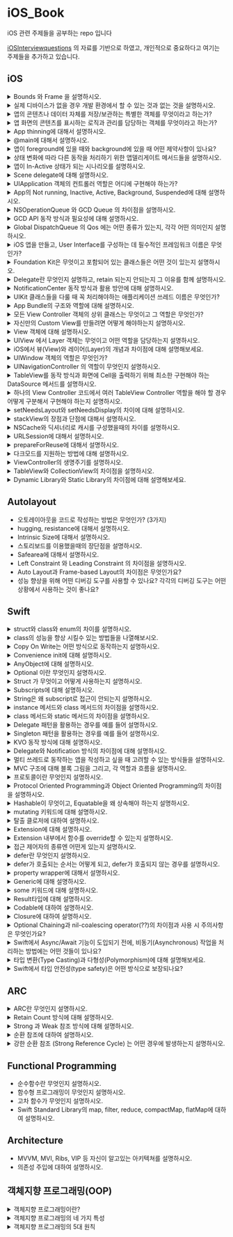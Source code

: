 # iOS_Book
iOS 관련 주제들을 공부하는 repo 입니다

[iOSInterviewquestions](https://github.com/JeaSungLEE/iOSInterviewquestions) 의 자료를 기반으로 하였고, 개인적으로 중요하다고 여기는 주제들을 추가하고 있습니다.

## iOS
<details> 
  <summary> Bounds 와 Frame 을 설명하시오. </summary>
  
  ```
  bounds: 자신을 기준으로 view의 위치와 크기를 표현
  frame: 슈퍼뷰를 기준으로 view의 위치와 크기를 표현
  ```
  
</details>

<details> 
  <summary> 실제 디바이스가 없을 경우 개발 환경에서 할 수 있는 것과 없는 것을 설명하시오. </summary>
  
  ```
  할 수 있는 것 : 애플페이, face id
  할 수 없는 것 : 카메라, push 알림
  ```
  
</details>

<details> 
  <summary> 앱의 콘텐츠나 데이터 자체를 저장/보관하는 특별한 객체를 무엇이라고 하는가? </summary>
  
  ```
  UserDefaults
  : 앱이 실행되는 동안(런타임) Key-Value 형태로 데이터를 저장하는 사용자의 기본 데이터베이스에 대한 인터페이스
  
  - 대용량의 데이터보다 단일 데이터(ex 사용자 기본 설정, 로그인 여부 등)를 저장하는데 더 적합
  - 싱글톤 패턴으로 설계되어 앱 전체에 단 하나의 인스턴스만 존재
  ```
 
</details>

<details> 
  <summary> 앱 화면의 콘텐츠를 표시하는 로직과 관리를 담당하는 객체를 무엇이라고 하는가? </summary>
  
  ```
  UIViewController
  : UIKit 기반 앱의 뷰 계층 구조를 관리하는 객체
  
  - 데이터의 변경에 대한 응답으로 뷰의 업데이트
  - 뷰 크기 조정 및 전체 인터페이스 레이아웃 관리
  - 뷰와의 사용자 상호 작용에 응답
  ```
</details>

<details> 
  <summary> App thinning에 대해서 설명하시오. </summary>
  
  ```
  App thinning
  : 사용자의 기기와 OS버전에 맞춰 필요한 앱 번들을 만들고 전달하는 것
  
  - App store와 OS가 사용자의 기기와 OS버전에 맞게 App의 기능을 제공하고 설치공간을 최소화하여 App 설치 최적화
  - 더 빠른 다운로드와 더 많은 공간을 제공
  - App thinning 방법 
    - Slicing : App store가 앱이 지원하는 기기 및 OS 버전에 따라 다양한 변형(App variant)를 제공하는 것
    - Bitcode : Appstore가 다운로드되기전에 디바이스에 맞게 앱을 최적화 하여 바이너리를 새로 만들어 제공하는 것
    - ODR(= Order-Demand-Resource, 주문형 리소스) : 사용자에게 해당 리소스가 필요할 때 그 리소스를 앱스토어에서 가져오는 것
  ```
</details>

<details> 
  <summary> @main에 대해서 설명하시오. </summary>
  
  <img width="436" alt="스크린샷 2023-06-17 오후 6 06 53" src="https://github.com/seonyoung42/iOSInterviewquestions/assets/77603632/c479ec91-bd4e-4876-816a-a28e26825612">

  ```
  @main
  : 프로그램 실행 시작 시 진입점을 지정하기 위한 Swift 언어의 기능
  
  @main을 선언해줌으로써 UIKit 앱의 진입점은 해당 클래스가 되고 시스템은 UIApplicationDelegate 프로토콜에 구현되어있는 정적 main() 함수를 호출하게 된다
  ```
  
</details>

<details> 
  <summary> 앱이 foreground에 있을 때와 background에 있을 때 어떤 제약사항이 있나요?  </summary>
  
  ```
  
  ```
  
</details>

<details> 
  <summary> 상태 변화에 따라 다른 동작을 처리하기 위한 앱델리게이트 메서드들을 설명하시오. </summary>
  
  ```
  
  ```
  
</details>

<details> 
  <summary> 앱이 In-Active 상태가 되는 시나리오를 설명하시오. </summary>
  
  ```
  
  ```
  
</details>

<details> 
  <summary> Scene delegate에 대해 설명하시오.  </summary>
  
  ```
  
  ```
  
</details>

<details> 
  <summary> UIApplication 객체의 컨트롤러 역할은 어디에 구현해야 하는가?  </summary>
  
  ```
  ```
  
</details>

<details> 
  <summary> App의 Not running, Inactive, Active, Background, Suspended에 대해 설명하시오. </summary>
  
  ```
  ```
  
</details>

<details> 
  <summary> NSOperationQueue 와 GCD Queue 의 차이점을 설명하시오. </summary>
  
  ```
  ```
  
</details>

<details> 
  <summary> GCD API 동작 방식과 필요성에 대해 설명하시오. </summary>
  
  ```
  ```
  
</details>

<details> 
  <summary> Global DispatchQueue 의 Qos 에는 어떤 종류가 있는지, 각각 어떤 의미인지 설명하시오. </summary>
  
  ```
  ```
  
</details>

<details> 
  <summary> iOS 앱을 만들고, User Interface를 구성하는 데 필수적인 프레임워크 이름은 무엇인가? </summary>
  
  ```
  ```
  
</details>

<details> 
  <summary> Foundation Kit은 무엇이고 포함되어 있는 클래스들은 어떤 것이 있는지 설명하시오. </summary>
  
  ```
  ```
  
</details>

<details> 
  <summary> Delegate란 무엇인지 설명하고, retain 되는지 안되는지 그 이유를 함께 설명하시오. </summary>
  
  ```
  ```
  
</details>

<details> 
  <summary> NotificationCenter 동작 방식과 활용 방안에 대해 설명하시오. </summary>
  
  ```
  ```
  
</details>

<details> 
  <summary> UIKit 클래스들을 다룰 때 꼭 처리해야하는 애플리케이션 쓰레드 이름은 무엇인가? </summary>
  
  ```
  ```
  
</details>

<details> 
  <summary> App Bundle의 구조와 역할에 대해 설명하시오. </summary>
  
  ```
  ```
  
</details>


<details> 
  <summary> 모든 View Controller 객체의 상위 클래스는 무엇이고 그 역할은 무엇인가? </summary>
  
  ```
  ```
  
</details>

<details> 
  <summary> 자신만의 Custom View를 만들려면 어떻게 해야하는지 설명하시오. </summary>
  
  ```
  ```
  
</details>


<details> 
  <summary> View 객체에 대해 설명하시오. </summary>
  
  ```
  ```
  
</details>


<details> 
  <summary> UIView 에서 Layer 객체는 무엇이고 어떤 역할을 담당하는지 설명하시오. </summary>
  
  ```
  ```
  
</details>

<details> 
  <summary> iOS에서 뷰(View)와 레이어(Layer)의 개념과 차이점에 대해 설명해보세요.</summary>
  
  ```
  ```
  
</details>

<details> 
  <summary> UIWindow 객체의 역할은 무엇인가? </summary>
  
  ``` 
  ```
  
</details>

<details> 
  <summary> UINavigationController 의 역할이 무엇인지 설명하시오.</summary>
  
  ```
  ```
  
</details>

<details> 
  <summary> TableView를 동작 방식과 화면에 Cell을 출력하기 위해 최소한 구현해야 하는 DataSource 메서드를 설명하시오.</summary>
  
  ```
  ```
  
</details>

<details> 
  <summary> 하나의 View Controller 코드에서 여러 TableView Controller 역할을 해야 할 경우 어떻게 구분해서 구현해야 하는지 설명하시오. </summary>
  
  ```
  ```
  
</details>

<details> 
  <summary> setNeedsLayout와 setNeedsDisplay의 차이에 대해 설명하시오. </summary>
  
  ```
  ```
  
</details>

<details> 
  <summary> stackView의 장점과 단점에 대해서 설명하시오. </summary>
  
  ```
  ```
  
</details>

<details> 
  <summary> NSCache와 딕셔너리로 캐시를 구성했을때의 차이를 설명하시오. </summary>
  
  ```
  ```
  
</details>

<details> 
  <summary> URLSession에 대해서 설명하시오. </summary>
  
  ```
  ```
  
</details>

<details> 
  <summary> prepareForReuse에 대해서 설명하시오. </summary>
  
  ```
  ```
  
</details>

<details> 
  <summary> 다크모드를 지원하는 방법에 대해 설명하시오. </summary>
  
  ```
  ```
  
</details>

<details> 
  <summary> ViewController의 생명주기를 설명하시오. </summary>
  
  ```
  ```
  
</details>

<details> 
  <summary> TableView와 CollectionView의 차이점을 설명하시오. </summary>
  
  ```
  ```
  
</details>

<details> 
  <summary> Dynamic Library와 Static Library의 차이점에 대해 설명해보세요. </summary>
  
  ```
  ```
  
</details>

## Autolayout
- 오토레이아웃을 코드로 작성하는 방법은 무엇인가? (3가지)
- hugging, resistance에 대해서 설명하시오.
- Intrinsic Size에 대해서 설명하시오.
- 스토리보드를 이용했을때의 장단점을 설명하시오.
- Safearea에 대해서 설명하시오.
- Left Constraint 와 Leading Constraint 의 차이점을 설명하시오.
- Auto Layout과 Frame-based Layout의 차이점은 무엇인가요?
- 성능 향상을 위해 어떤 디버깅 도구를 사용할 수 있나요? 각각의 디버깅 도구는 어떤 상황에서 사용하는 것이 좋나요?

## Swift
<details> 
  <summary> struct와 class와 enum의 차이를 설명하시오. </summary>
  
  ```
  struct : 상속(x), 값 타입 - 스택에 저장, 
  class : 상속(ㅇ), 참조 타입 - 스택에 포인터/힙에 데이터 저장,
  enum : 상속(x), 참조 타입 - 스택에 포인터/힙에 데이터 저장,
  
  셋의 공통점 : extenstion으로 기능 확장 가능, 프로토콜 채태 가능
  ```
  
</details>

<details> 
  <summary> class의 성능을 향상 시킬수 있는 방법들을 나열해보시오. </summary>
  
  ```
  class에 접근제어자(final, privete)을 사용해 Dynamic Dispatch 메커니즘으로 작동하는 Class를 Static Dispatch 방식으로 작동하게 한다.
  
  Static Dispatch : 앱이 동작하기 전인 컴파일 시점에 호출할 함수를 결정하기 때문에 성능이 좋다.
  Dynamic Dispatch : 컴파일 이후 앱을 실행하는동안인 런타임 시점에 호출하 함수를 결정하기 때문에 성능이 떨어진다.
  ```
    
</details>

<details> 
  <summary> Copy On Write는 어떤 방식으로 동작하는지 설명하시오. </summary>
  
  ```
  Copy On Write
  : Swift의 값 타입은 새로운 변수를 할당하거나 파라미터로 전달될 때 값 복사가 일어난다.
  다만, 이러한 복사 작업은 상당한 시간이 걸리므로 실제 원본이나 복사본이 수정되기 전까지는 복사를 하지 않고 원본 리소스를 공유하다가
  원본이나 복사본에서 수정이 일어날 경우, 그때 복사하는 작업을 하는 기술이다. 
  
  - Swift에선 Collection Type(Array, Dictionary, Set)을 복사해서 사용
  ```
  
</details>

<details> 
  <summary> Convenience init에 대해 설명하시오. </summary>
  
  ```
  초기화의 두 가지 종류
  
  - Designated init : 클래스의 모든 프로퍼티 초기화
    init(_ a: String, _ b: String, _ c: String) { 
    }
   
  - Convenience init : Designated init의 파라미터 중 일부를 초기화
    convenience init( _ b: String, _ c: String) {
      self.init("a", b, c)
    }
  ```
  
</details>

<details> 
  <summary> AnyObject에 대해 설명하시오. </summary>
  
  ```
  AnyObject : 모든 클래스 타입을 나타낼 수 있는 프로토콜 
  
  ```
  
</details>

<details> 
  <summary> Optional 이란 무엇인지 설명하시오. </summary>
  
  ```
  
  ```
  
</details>

<details> 
  <summary> Struct 가 무엇이고 어떻게 사용하는지 설명하시오. </summary>
  
  ```
  Struct: 인스턴스의 값(프로퍼티)을 저장하거나, 기능(메소드)를 제공하고 이를 캡슐화할 수 있는 타입
  ```
  
</details>

<details> 
  <summary> Subscripts에 대해 설명하시오. </summary>
  
  ```
  ```
  
</details>

<details> 
  <summary> String은 왜 subscript로 접근이 안되는지 설명하시오. </summary>
  
  ```
  ```
  
</details>

<details> 
  <summary> instance 메서드와 class 메서드의 차이점을 설명하시오. </summary>
  
  ```
  ```
  
</details>

<details> 
  <summary> class 메서드와 static 메서드의 차이점을 설명하시오. </summary>
  
  ```
  ```
  
</details>

<details> 
  <summary> Delegate 패턴을 활용하는 경우를 예를 들어 설명하시오. </summary>
  
  ```
  ```
  
</details>
<details> 
  <summary> Singleton 패턴을 활용하는 경우를 예를 들어 설명하시오. </summary>
  
  ```
  iOS에서 Singleton 활용하는 경우 : NotificationCenter, UserDefault, URLCache, URLSession 등
  
  - Singleton의 장점
  1. 인스턴스를 1회만 생성하므로 메모리, 성능 측면에서 효율이 좋다.
  2. 클래스간 데이터 공유가 쉽다.
  3. 인스턴스가 하나라는 것을 보장 -> Thread safe
  
  - Singleton의 단점
  1. 전역적으로 접근할 수 있기 때문에 이에 접근하는 객체를 추적하기 어려워지는 경우가 생긴다.
  
  - Singleton 대안 : DI(의존성 주입)
  
  ```
  
</details>

<details> 
  <summary> KVO 동작 방식에 대해 설명하시오.  </summary>
  
  ```
  KVO(= Key-Value Observing) : 다른 객체의 속성이 변경될 때 객체가 직접 알림을 받을 수 있는 메커니즘
  
  - NSObject를 상속받은 객체에서만 사용 가능
  - Objective-C Runtime에서만 사용이 가능하고, @objc dynamic 붙여서 사용
  - didSet, willSet과 유사하게 동작
  ```
  
</details>

<details> 
  <summary> Delegate와 Notification 방식의 차이점에 대해 설명하시오.  </summary>
  
  ```
  Delegate : 지정된 객체가 해야하는 메소드들의 원형을 프로토콜 형태로 정해놓은 디자인 패턴
  Notification : 서로 데이터를 보내주고 통신할 수 있도록 하기 위해 Notification Center라는 싱글톤 객체를 통해 
  이벤트들의 발생 여부를 옵저버를 등록한 객체들에게 알려주는 것
  
  공통점 : 앱에서 발생한 이벤트가 현재 화면이 아닌 다른 화면까지 영향을 주어야할 때 주로 사용
  
  차이점
  - Delegate : 이벤트의 수신자가 발신자의 정보를 알고 있어야함
  - Notification : 이벤트의 수신자가 발신자의 정보를 몰라도 됨
  
  ```
  
</details>

<details> 
  <summary> 멀티 쓰레드로 동작하는 앱을 작성하고 싶을 때 고려할 수 있는 방식들을 설명하시오. </summary>
  
  ```
  ```
  
</details>

<details> 
  <summary> MVC 구조에 대해 블록 그림을 그리고, 각 역할과 흐름을 설명하시오. </summary>
  
  ```
  ```
  
</details>

<details> 
  <summary> 프로토콜이란 무엇인지 설명하시오. </summary>
  
  ```
  ```
  
</details>

<details> 
  <summary> Protocol Oriented Programming과 Object Oriented Programming의 차이점을 설명하시오. </summary>
  
  ```
  POP : 프로토콜 중심 프로그래밍
  - 프로토콜 확장을 통한 수평 구조의 타입 확장
  - HAS-A 관계로 표현됩
  
  OOP : 객체 중심 프로그래밍
  - 상속을 통하 수직 구조의 타입 확장
  - IS-A 관계 표현
  
  Is - A 관계 : 부모 - 자식 간의 상속 관계
  Has - A 관계 : 보유한 기능을 표현하는 포함 관계 
  ```
  
</details>

<details> 
  <summary> Hashable이 무엇이고, Equatable을 왜 상속해야 하는지 설명하시오. </summary>
  
  ```
  ```
  
</details>

<details> 
  <summary> mutating 키워드에 대해 설명하시오. </summary>
  
  ```
  ```
  
</details>

<details> 
  <summary> 탈출 클로저에 대하여 설명하시오. </summary>
  
  ```
  ```
  
</details>

<details> 
  <summary> Extension에 대해 설명하시오. </summary>
  
  ```
  ```
  
</details>

<details> 
  <summary> Extension 내부에서 함수를 override할 수 있는지 설명하시오. </summary>
  
  ```
  ```
  
</details>

<details> 
  <summary> 접근 제어자의 종류엔 어떤게 있는지 설명하시오. </summary>
  
  ```
  
  ```
  
</details>

<details> 
  <summary> defer란 무엇인지 설명하시오. </summary>
  
  ```
  ```
  
</details>

<details> 
  <summary> defer가 호출되는 순서는 어떻게 되고, defer가 호출되지 않는 경우를 설명하시오. </summary>
  
  ```
  ```
  
</details>

<details> 
  <summary> property wrapper에 대해서 설명하시오. </summary>
  
  ```
  ```
  
</details>

<details> 
  <summary> Generic에 대해 설명하시오. </summary>
  
  ```
  ```
  
</details>

<details> 
  <summary> some 키워드에 대해 설명하시오. </summary>
  
  ```
  ```
  
</details>


<details> 
  <summary> Result타입에 대해 설명하시오. </summary>
  
  ```
  ```
  
</details>

<details> 
  <summary> Codable에 대하여 설명하시오. </summary>
  
  ```
  ```
  
</details>

<details> 
  <summary> Closure에 대하여 설명하시오. </summary>
  
  ```
  ```
  
</details>

<details> 
  <summary> Optional Chaining과 nil-coalescing operator(??)의 차이점과 사용 시 주의사항은 무엇인가요? </summary>
  
  ```
  ```
  
</details>

<details> 
  <summary> Swift에서 Async/Await 기능이 도입되기 전에, 비동기(Asynchronous) 작업을 처리하는 방법에는 어떤 것들이 있나요? </summary>
  
  ```
  Closure 및 completion handler를 사용하여 비동기 작업 처리함
  
  ```
  
</details>

<details> 
  <summary> 타입 변환(Type Casting)과 다형성(Polymorphism)에 대해 설명해보세요. </summary>
  
  ```
  ```
  
</details>


<details> 
  <summary> Swift에서 타입 안전성(type safety)은 어떤 방식으로 보장되나요? </summary>
  
  ```
  ```
  
</details>

## ARC

<details> 
  <summary> ARC란 무엇인지 설명하시오. </summary>
  
  ```
  ARC : Swift가 제공하는 자동 메모리 관리 도구
  
  - referece count를 관리하고 0이 되면 자동으로 메모리를 해제
  ```
  
</details>

<details> 
  <summary> Retain Count 방식에 대해 설명하시오. </summary>
  
  ```
  Retain Count 방식 : MRC, ARC
  
  - MRC : 객체의 레퍼런스 카운트를 직접 관리하는 방식 -> retain, release 직접 호출
  - ARC : 객체의 레퍼런스 카운트를 iOS가 자동 관리하는 방식 -> retain, release 자동 호출
 
  - Retain : NSObject 클래스 함수로 객체가 메모리에서 해제되지 않도록 래퍼런스 카운트를 증가시킴
  - Release : NSObject 클래스 함수로 객체를 더이상 사용하지 않거나, 메모리에서 해제하고 싶을 때 호출하여 래퍼런스 카운트 감소시킴
  ```
  
</details>

<details> 
  <summary> Strong 과 Weak 참조 방식에 대해 설명하시오. </summary>
  
  ```
  강한 참조 : 인스턴스의 주소값이 변수에 할당될 때 RC가 증가하는 참조 방식
  - 인스턴스를 생성할 때 default가 강한 참조
  - 순환참조 발생할 수 있음 -> 발생 시 메모리 누수 발생
  
  약한 참조 : 인스턴스를 참조할 때 RC를 증가시키지 않는 참조 방식
  - 강한 순화 참조를 해결할 수 있음
  ```
  
</details>

<details> 
  <summary> 순환 참조에 대하여 설명하시오. </summary>
  
  ```
  순환 참조 : 두 개의 객체가 서로가 서로를 참조하고 있는 형태
  - 메모리 누수 발생 
  ```
  
</details>

<details> 
  <summary> 강한 순환 참조 (Strong Reference Cycle) 는 어떤 경우에 발생하는지 설명하시오. </summary>
  
  ```
  - 클래스 인스턴스 간의 강한 순환 참조
  - 클로저에서의 강한 순환 참조
  ```
  
</details>

## Functional Programming
- 순수함수란 무엇인지 설명하시오.
- 함수형 프로그래밍이 무엇인지 설명하시오.
- 고차 함수가 무엇인지 설명하시오.
- Swift Standard Library의 map, filter, reduce, compactMap, flatMap에 대하여 설명하시오.

## Architecture
- MVVM, MVI, Ribs, VIP 등 자신이 알고있는 아키텍쳐를 설명하시오.
- 의존성 주입에 대하여 설명하시오.

## 객체지향 프로그래밍(OOP)
<details> 
  <summary> 객체지향 프로그래밍이란? </summary>
  
  ```
  상태와 동작을 포함하고 있는 객체를 기반으로 코드를 구성하는 프로그래밍

  장점 : 코드의 재사용성이 높고, 유지보수가 용이하다
  단점 : 높은 설계 역량이 요구되고, 코드가 복잡해진다. 의존관계로 인해 절차지향 프로그래밍보다 대체로 속도가 느리다
  ```
  
</details>

<details> 
  <summary> 객체지향 프로그래밍의 네 가지 특성 </summary>
  
  ```
  1. 추상화
  : 객체의 공통적인 기능이나 속성을 추출하여 정의하는 것
  ex) 프로토콜, 클래스

  2. 상속성
  : 자식 클래스가 부모 클래스를 상속받을 수 있는 것
  자식 클래스는 부모 클래스의 모든 기능과 속성을 간펴하게 사용할 수 있다.

  3. 다형성
  : 자식 클래스는 override를 통해 상속받은 부모 클래스의 기능을 수정하여 사용할 수 있다.

  4. 캡슐화
  : 클래스 안의 연관 기능이나 속성을 캡슐화 하여 외부로 부터 보호하는 것

   - 데이터 보호 : 외부로부터 클래스에 정의된 기능이나 속성을 보호
   - 데이터 은닉 : 외부에 내부의 동작을 감추고 필요한 부분만 노출
  ```
  
</details>

<details> 
  <summary> 객체지향 프로그래밍의 5대 원칙 </summary>
  
  ```
SOLID

1. SRP, 단일 책임의 원칙
: 하나의 클래스는 하나의 기능만 수행하도록 하는 원칙

2. OCP, 개방-폐쇄 원칙
: 확장에서는 열려있고, 수정에는 닫혀있는 원칙

3. LSP, 리스코프 치환의 원칙
: 부모클래스를 상속받은 자식클래스가 있을 때, 부모 클래스를 호출하는 동작에서 자식클래스가 부모 클래스를 완전히 대체할 수 있다는 원칙

4. ISP, 인터페이스 분리의 원칙
: 하나의  일반적인 인터페이스보다 여러개의 구체적인 인터페이스가 낫다는 원칙

5. DIP, 의존성 역전의 원칙
: 객체는 구체적인 것이 아니라 추상적인 것에 의존해야한다는 원칙으로 상위 레벨의 모듈이 하위 레벨에 의존하게되는 위계관계를 끊는 원칙

상위 레벨의 모듈이 하위 레벨의 모듈에 의존하지 않도록 상위레벨에서 추상화된 인터페이스(=프로토콜)을 정의하고, 하위레벨이 이 프로토콜을 따르도록 한다.
  ```
  
</details>



